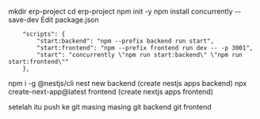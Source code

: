 
mkdir erp-project
cd erp-project
npm init -y
npm install concurrently --save-dev
Edit package.json
```
    "scripts": {
        "start:backend": "npm --prefix backend run start",
        "start:frontend": "npm --prefix frontend run dev -- -p 3001",
        "start": "concurrently \"npm run start:backend\" \"npm run start:frontend\""
    },
```
npm i -g @nestjs/cli
nest new backend (create nestjs apps backend)
npx create-next-app@latest frontend (create nextjs apps frontend)

setelah itu push ke git masing masing
git backend
git frontend

